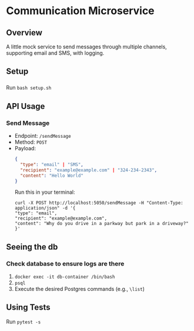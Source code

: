 # Communication Microservice

## Overview
A little mock service to send messages through multiple channels, supporting email and SMS, with logging.

## Setup
###
Run `bash setup.sh`

## API Usage
### Send Message
- Endpoint: `/sendMessage`
- Method: `POST`
- Payload:
  ```json
  {
    "type": "email" | "SMS",
    "recipient": "example@example.com" | "324-234-2343",
    "content": "Hello World"
  }
  ``````
  Run this in your terminal:
  ```
  curl -X POST http://localhost:5050/sendMessage -H "Content-Type: application/json" -d '{
  "type": "email",
  "recipient": "example@example.com",
  "content": "Why do you drive in a parkway but park in a driveway?"
  }'

## Seeing the db
### Check database to ensure logs are there
1.  `docker exec -it db-container /bin/bash`
2. `psql`
3. Execute the desired Postgres commands (e.g., `\list`)
## Using Tests
Run `pytest -s` 